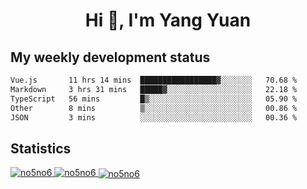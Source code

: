 <h1 align="center">Hi 👋, I'm Yang Yuan</h1>


## My weekly development status
<!--START_SECTION:waka-->

```txt
Vue.js       11 hrs 14 mins  █████████████████▓░░░░░░░   70.68 %
Markdown     3 hrs 31 mins   █████▓░░░░░░░░░░░░░░░░░░░   22.18 %
TypeScript   56 mins         █▒░░░░░░░░░░░░░░░░░░░░░░░   05.90 %
Other        8 mins          ▒░░░░░░░░░░░░░░░░░░░░░░░░   00.86 %
JSON         3 mins          ░░░░░░░░░░░░░░░░░░░░░░░░░   00.36 %
```

<!--END_SECTION:waka-->

## Statistics
<a href="https://github.com/anuraghazra/github-readme-stats">
  <img src="https://github-readme-stats.vercel.app/api/top-langs/?username=no5no6&theme=dracula" alt="no5no6">
</a>
<a href="https://github.com/anuraghazra/github-readme-stats">
  <img src="https://github-readme-stats.vercel.app/api?username=no5no6&show_icons=true&theme=dracula&line_height=40" alt="no5no6">
</a>
<a href="https://github.com/anuraghazra/github-readme-stats">
  <img align="center" src="https://github-readme-streak-stats.herokuapp.com/?user=no5no6&theme=dracula" alt="no5no6" />
</a>